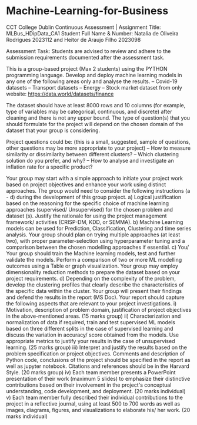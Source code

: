 # Machine-Learning-for-Business
CCT College Dublin Continuous Assessment | Assignment Title: MLBus_HDipData_CA1
Student Full Name & Number: Natalia de Oliveira Rodrigues 2023112 and Heitor de Araujo Filho 2023098

Assessment Task:
Students are advised to review and adhere to the submission requirements documented after the 
assessment task. 

This is a group-based project (Max 2 students) using the PYTHON programming language. Develop and deploy 
machine learning models in any one of the following areas only and analyse the results.
– Covid-19 datasets 
– Transport datasets 
– Energy
– Stock market dataset from only website: https://data.world/datasets/finance

The dataset should have at least 8000 rows and 10 columns (for example, type of variables may be 
categorical, continuous, and discrete) after cleaning and there is not any upper bound. The type of 
question(s) that you should formulate for the project will depend on the chosen domain of the dataset that 
your group is considering. 

Project questions could be: (this is a small, suggested, sample of questions, other questions may be more 
appropriate to your project)
– How to measure similarity or dissimilarity between different clusters?
– Which clustering solution do you prefer, and why? 
– How to analyse and investigate an inflation rate for a specific product? 

Your group may start with a simple approach to initiate your project work based on project objectives and 
enhance your work using distinct approaches. The group would need to consider the following instructions 
(a - d) during the development of this group project.
a) Logical justification based on the reasoning for the specific choice of machine learning approaches 
(supervised/ Unsupervised) for the chosen problem and dataset (s). Justify the rationale for using the
project management framework/ activities (CRISP-DM, KDD, or SEMMA).
b) Machine Learning models can be used for Prediction, Classification, Clustering and time series analysis. 
Your group should plan on trying multiple approaches (at least two), with proper parameter-selection 
using hyperparameter tuning and a comparison between the chosen modelling approaches if essential.
c) You/ Your group should train the Machine learning models, test and further validate the models. 
Perform a comparison of two or more ML modelling outcomes using a Table or graph visualization. Your 
group may employ dimensionality reduction methods to prepare the dataset based on your project 
requirements.
d) Depending on the complexity of the problem, develop the clustering profiles that clearly describe the 
characteristics of the specific data within the cluster.
Your group will present their findings and defend the results in the report (MS Doc). Your report should 
capture the following aspects that are relevant to your project investigations.
i) Motivation, description of problem domain, justification of project objectives in the above-mentioned 
areas.
(15 marks group)
ii) Characterization and normalization of data if required, train and test supervised ML models based on 
three different splits in the case of supervised learning and discuss the variation in accuracy/ score 
obtained from the models. Use appropriate metrics to justify your results in the case of unsupervised 
learning.
(25 marks group)
iii) Interpret and justify the results based on the problem specification or project objectives. Comments 
and description of Python code, conclusions of the project should be specified in the report as well as 
jupyter notebook. Citations and references should be in the Harvard Style.
(20 marks group)
iv) Each team member presents a PowerPoint presentation of their work (maximum 5 slides) to 
emphasize their distinctive contributions based on their involvement in the project's conceptual 
understanding, code development, and deployment.
(20 marks individual)
v) Each team member fully described their individual contributions to the project in a reflective journal, 
using at least 500 to 700 words as well as images, diagrams, figures, and visualizations to elaborate 
his/ her work.
(20 marks individual)
